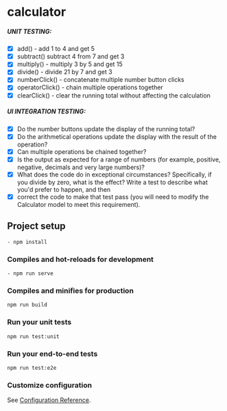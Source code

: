 # calculator

##### UNIT TESTING: 
- [x] add() - add 1 to 4 and get 5
- [x] subtract() subtract 4 from 7 and get 3
- [x] multiply() - multiply 3 by 5 and get 15
- [x] divide() - divide 21 by 7 and get 3
- [x] numberClick() - concatenate multiple number button clicks
- [x] operatorClick() - chain multiple operations together
- [x] clearClick() - clear the running total without affecting the calculation

##### UI INTEGRATION TESTING: 

- [x] Do the number buttons update the display of the running total?
- [x] Do the arithmetical operations update the display with the result of the operation?
- [x] Can multiple operations be chained together?
- [x] Is the output as expected for a range of numbers (for example, positive, negative, decimals and very large numbers)?
- [x] What does the code do in exceptional circumstances? Specifically, if you divide by zero, what is the effect? Write a test to describe what you'd prefer to happen, and then 
- [x] correct the code to make that test pass (you will need to modify the Calculator model to meet this requirement).

## Project setup
```
- npm install
```
### Compiles and hot-reloads for development
```
- npm run serve
```
### Compiles and minifies for production
```
npm run build
```
### Run your unit tests
```
npm run test:unit
```
### Run your end-to-end tests
```
npm run test:e2e
```
### Customize configuration
See [Configuration Reference](https://cli.vuejs.org/config/).

